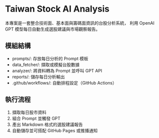 # Taiwan Stock AI Analysis

本專案是一套整合技術面、基本面與籌碼面資訊的台股分析系統，
利用 OpenAI GPT 模型每日自動生成選股建議與市場觀察報告。

## 模組結構
- prompts/: 存放每日分析的 Prompt 模板
- data_fetcher/: 擷取或模擬台股數據
- analyzer/: 將資料轉為 Prompt 並呼叫 GPT API
- reports/: 儲存每日分析輸出
- .github/workflows/: 自動排程設定（GitHub Actions）

## 執行流程
1. 擷取每日股市資料
2. 組合 Prompt 並觸發 GPT
3. 產出 Markdown 格式的選股建議報告
4. 自動儲存並可搭配 GitHub Pages 或推播通知
